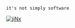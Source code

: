 ```
it's not simply software
```


[![jiNx](https://youtu.be/CT1crM1Vt2Y)](https://youtu.be/CT1crM1Vt2Y)
